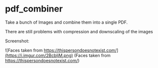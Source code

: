 # pdf_combiner

Take a bunch of Images and combine them into a single PDF.

There are still problems with compression and downscaling of the images 

Screenshot:



![Faces taken from https://thispersondoesnotexist.com/](https://i.imgur.com/2BcbIjM.png)
(Faces taken from https://thispersondoesnotexist.com/)
